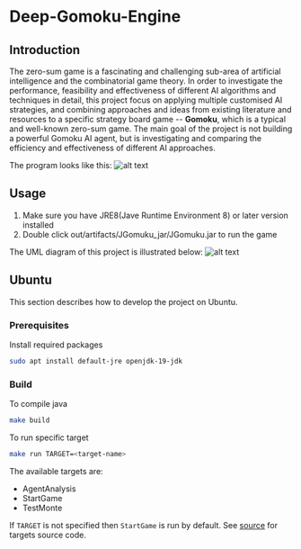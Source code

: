 Deep-Gomoku-Engine
==============

Introduction
--------------
The zero-sum game is a fascinating and challenging sub-area of artificial intelligence and the combinatorial game theory. In order to investigate the performance, feasibility and effectiveness of different AI algorithms and techniques in detail, this project focus on applying multiple customised AI strategies, and combining approaches and ideas from existing literature and resources to a specific strategy board game -- **Gomoku**, which is a typical and well-known zero-sum game. 
The main goal of the project is not building a powerful Gomoku AI agent, but is investigating and comparing the efficiency and effectiveness of different AI approaches.

The program looks like this:
![alt text](https://user-images.githubusercontent.com/35700810/55282230-ffb6fd80-5337-11e9-9871-c8eb281b87fb.png)

## Usage
1. Make sure you have JRE8(Jave Runtime Environment 8) or later version installed
2. Double click out/artifacts/JGomuku_jar/JGomuku.jar to run the game

The UML diagram of this project is illustrated below:
![alt text](https://user-images.githubusercontent.com/35700810/55282209-96cf8580-5337-11e9-9a61-d2051b6fff27.png)


## Ubuntu

This section describes how to develop the project on Ubuntu.

### Prerequisites

Install required packages

```bash
sudo apt install default-jre openjdk-19-jdk
```

### Build

To compile java 
```bash
make build
```

To run specific target
```bash
make run TARGET=<target-name>
```

The available targets are:
- AgentAnalysis
- StartGame
- TestMonte

If `TARGET` is not specified then `StartGame` is run by default. See [source](src/test/) for targets source code.
